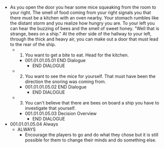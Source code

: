 - As you open the door you hear some mice squeaking from the room to your right. The smell of food coming from your right signals you that there must be a kitchen with an oven nearby. Your stomach rumbles like the distant storm and you realize how hungry you are. To your left you can hear the buzzing of bees and the smell of sweet honey. "Well that is strange, bees on a ship." At the other side of the hallway to your left, through the thick and heavy air, you can make out a door that must lead to the rear of the ship.
	- 1. You want to get a bite to eat. Head for the kitchen.
		- 001.01.01.05.01 END Dialogue
			- END DIALOGUE
	- 2. You want to see the mice for yourself. That must have been the direction the snoring was coming from.
		- 001.01.01.05.02 END Dialogue
			- END DIALOGUE
	- 3. You can't believe that there are bees on board a ship you have to investigate that yourself.
		- 001.01.01.05.03 Decision Overview
			- END DIALOGUE
- 001.01.01.05.04 Always
	- ALWAYS
		- Encourage the players to go and do what they chose but it is still possible for them to change their minds and do something else.